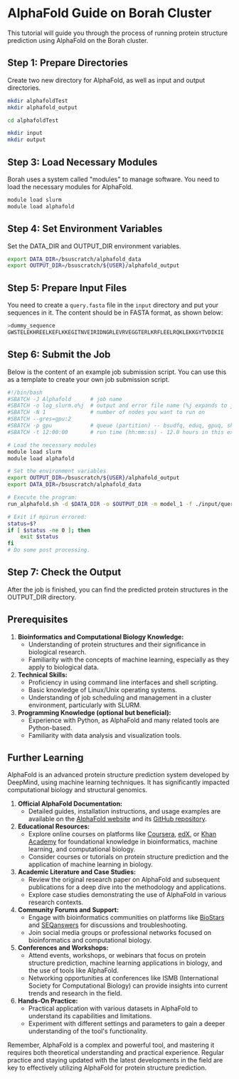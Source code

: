 # AlphaFold Guide on Borah Cluster

This tutorial will guide you through the process of running protein structure prediction using AlphaFold on the Borah cluster.

## Step 1: Prepare Directories

Create two new directory for AlphaFold, as well as input and output directories.

```bash
mkdir alphafoldTest
mkdir alphafold_output

cd alphafoldTest

mkdir input
mkdir output
```

## Step 3: Load Necessary Modules

Borah uses a system called "modules" to manage software. You need to load the necessary modules for AlphaFold.

```bash
module load slurm
module load alphafold
```

## Step 4: Set Environment Variables

Set the DATA_DIR and OUTPUT_DIR environment variables.

```bash
export DATA_DIR=/bsuscratch/alphafold_data
export OUTPUT_DIR=/bsuscratch/${USER}/alphafold_output
```

## Step 5: Prepare Input Files

You need to create a `query.fasta` file in the `input` directory and put your sequences in it. The content should be in FASTA format, as shown below:

```bash
>dummy_sequence
GWSTELEKHREELKEFLKKEGITNVEIRIDNGRLEVRVEGGTERLKRFLEELRQKLEKKGYTVDIKIE
```

## Step 6: Submit the Job

Below is the content of an example job submission script. You can use this as a template to create your own job submission script.

```bash
#!/bin/bash
#SBATCH -J Alphafold      # job name
#SBATCH -o log_slurm.o%j  # output and error file name (%j expands to jobID)
#SBATCH -N 1              # number of nodes you want to run on
#SBATCH --gres=gpu:2
#SBATCH -p gpu            # queue (partition) -- bsudfq, eduq, gpuq, shortq
#SBATCH -t 12:00:00       # run time (hh:mm:ss) - 12.0 hours in this example.

# Load the necessary modules
module load slurm
module load alphafold

# Set the environment variables
export OUTPUT_DIR=/bsuscratch/${USER}/alphafold_output
export DATA_DIR=/bsuscratch/alphafold_data

# Execute the program:
run_alphafold.sh -d $DATA_DIR -o $OUTPUT_DIR -m model_1 -f ./input/query.fasta -t 2020-05-14

# Exit if mpirun errored:
status=$?
if [ $status -ne 0 ]; then
    exit $status
fi
# Do some post processing.
```

## Step 7: Check the Output

After the job is finished, you can find the predicted protein structures in the OUTPUT_DIR directory.

## Prerequisites
1. **Bioinformatics and Computational Biology Knowledge:**
    - Understanding of protein structures and their significance in biological research.
    - Familiarity with the concepts of machine learning, especially as they apply to biological data.
2. **Technical Skills:**
    - Proficiency in using command line interfaces and shell scripting.
    - Basic knowledge of Linux/Unix operating systems.
    - Understanding of job scheduling and management in a cluster environment, particularly with SLURM.
3. **Programming Knowledge (optional but beneficial):**
    - Experience with Python, as AlphaFold and many related tools are Python-based.
    - Familiarity with data analysis and visualization tools.

## Further Learning
AlphaFold is an advanced protein structure prediction system developed by DeepMind, using machine learning techniques. It has significantly impacted computational biology and structural genomics.

1. **Official AlphaFold Documentation:**
    - Detailed guides, installation instructions, and usage examples are available on the [AlphaFold website](https://www.alphafold.ebi.ac.uk/) and its [GitHub repository](https://github.com/deepmind/alphafold).
2. **Educational Resources:**
    - Explore online courses on platforms like [Coursera](https://www.coursera.org/), [edX](https://www.edx.org/), or [Khan Academy](https://www.khanacademy.org/) for foundational knowledge in bioinformatics, machine learning, and computational biology.
    - Consider courses or tutorials on protein structure prediction and the application of machine learning in biology.
 3. **Academic Literature and Case Studies:**
    - Review the original research paper on AlphaFold and subsequent publications for a deep dive into the methodology and applications.
    - Explore case studies demonstrating the use of AlphaFold in various research contexts.
4. **Community Forums and Support:**
    - Engage with bioinformatics communities on platforms like [BioStars](https://www.biostars.org/) and [SEQanswers](http://seqanswers.com/) for discussions and troubleshooting.
    - Join social media groups or professional networks focused on bioinformatics and computational biology.
5. **Conferences and Workshops:**
    - Attend events, workshops, or webinars that focus on protein structure prediction, machine learning applications in biology, and the use of tools like AlphaFold.
    - Networking opportunities at conferences like ISMB (International Society for Computational Biology) can provide insights into current trends and research in the field.
6. **Hands-On Practice:**
    - Practical application with various datasets in AlphaFold to understand its capabilities and limitations.
    - Experiment with different settings and parameters to gain a deeper understanding of the tool's functionality.
      
Remember, AlphaFold is a complex and powerful tool, and mastering it requires both theoretical understanding and practical experience. Regular practice and staying updated with the latest developments in the field are key to effectively utilizing AlphaFold for protein structure prediction.
